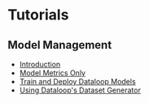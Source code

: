 # Tutorials

## Model Management
 - [Introduction](model_management/introduction/chapter.md)
 - [Model Metrics Only](model_management/model_metrics_only/chapter.md)
 - [Train and Deploy Dataloop Models](model_management/train_dataloop_models/chapter.md)
 - [Using Dataloop's Dataset Generator](model_management/dataloop_dataloader/chapter.md)